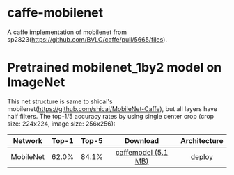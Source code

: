 # caffe-mobilenet
A caffe implementation of mobilenet from sp2823(https://github.com/BVLC/caffe/pull/5665/files).

# Pretrained mobilenet_1by2 model on ImageNet
This net structure is same to shicai's mobilenet(https://github.com/shicai/MobileNet-Caffe), but all layers have half filters. 
The top-1/5 accuracy rates by using single center crop (crop size: 224x224, image size: 256x256):

Network|Top-1|Top-5|Download|Architecture
:---:|:---:|:---:|:---:|:---:
MobileNet| 62.0%| 84.1%| [caffemodel (5.1 MB)](http://pan.baidu.com/s/1kUM0WPx)| [deploy](https://github.com/farmingyard/caffe-mobilenet/blob/master/mobilenet_1by2_deploy.prototxt)
